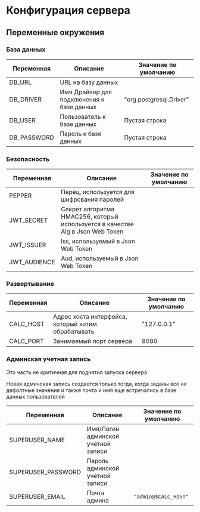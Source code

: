 # Конфигурация сервера

## Переменные окружения

### База данных

| Переменная  | Описание                                  | Значение по умолчанию   |
|-------------|-------------------------------------------|-------------------------| 
| DB_URL      | URL на базу данных                        |                         |
| DB_DRIVER   | Имя Драйвер для подключения к базе данных | "org.postgresql.Driver" |
| DB_USER     | Пользователь к базе данных                | Пустая строка           |
| DB_PASSWORD | Пароль к базе данных                      | Пустая строка           |

### Безопасность

| Переменная   | Описание                                                                       | Значение по умолчанию |
|--------------|--------------------------------------------------------------------------------|-----------------------| 
| PEPPER       | Перец, используется для шифрования паролей                                     |                       |
| JWT_SECRET   | Секрет алгоритма HMAC256, который используется в качестве Alg в Json Web Token |                       |
| JWT_ISSUER   | Iss, используемый в Json Web Token                                             |                       |
| JWT_AUDIENCE | Aud, используемый в Json Web Token                                             |                       |

### Развертывание

| Переменная | Описание                                           | Значение по умолчанию |
|------------|----------------------------------------------------|-----------------------| 
| CALC_HOST  | Адрес хоста интерфейса, который хотим обрабатывать | "127.0.0.1"           |
| CALC_PORT  | Занимаемый порт сервера                            | 8080                  |

### Админская учетная запись

Это часть не критичная для поднятия запуска сервера

Новая админская запись создается только тогда, когда заданы все не дефолтные значения и 
также почта и имя еще встречались в базе данных пользователей

| Переменная         | Описание                           | Значение по умолчанию |
|--------------------|------------------------------------|-----------------------| 
| SUPERUSER_NAME     | Имя/Логин админской учетной записи |                       |
| SUPERUSER_PASSWORD | Пароль админской учетной записи    |                       |
| SUPERUSER_EMAIL    | Почта админа                       | `"admin@$CALC_HOST"`  |


